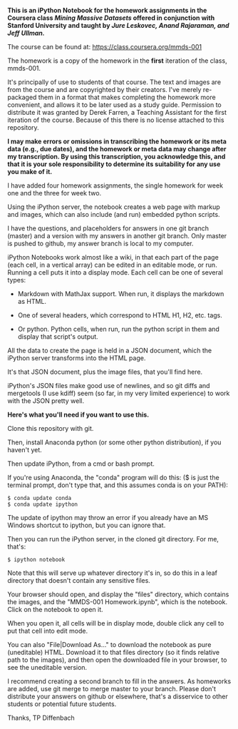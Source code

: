 **This is an iPython Notebook for the homework assignments in the Coursera class *Mining Massive Datasets*
offered in conjunction with Stanford University and taught by *Jure Leskovec, Anand Rajaraman, and Jeff Ullman.***

The course can be found at: https://class.coursera.org/mmds-001

The homework is a copy of the homework in the **first** iteration of the class, mmds-001.

It's principally of use to students of that course. The text and images are from the course and are copyrighted by their creators.
I've merely re-packaged them in a format that makes completing the homework more convenient, and allows it to be later used as a
study guide. Permission to distribute it was granted by Derek Farren, a Teaching Assistant for the first iteration of the course. 
Because of this there is no license attached to this repository.

**I may make errors or omissions in transcribing the homework or its meta data (e.g., due dates), and the homework or meta data may change after my transcription. By using this transcription, you acknowledge this, and that it is your sole responsibility to determine its suitability for any use you make of it.**

I have added four homework assignments, the single homework for week one and the three for week two.

Using the iPython server, the notebook creates a web page with markup and images, which can also include (and run) embedded python scripts.

I have the questions, and placeholders for answers in one git branch (master) and a version with my answers in another git branch. Only master is pushed to github, my answer branch is local to my computer.

iPython Notebooks work almost like a wiki, in that each part of the page (each cell, in a vertical array) can be edited in an editable mode, or run. Running a cell puts it into a display mode. Each cell can be one of several types:

* Markdown with MathJax support. When run, it displays the markdown as HTML.

* One of several headers, which correspond to HTML H1, H2, etc. tags.

* Or python. Python cells, when run, run the python script in them and display that script's output.

All the data to create the page is held in a JSON document, which the iPython server transforms into the HTML page. 

It's that JSON document, plus the image files, that you'll find here.

iPython's JSON files make good use of newlines, and so git diffs and mergetools (I use kdiff) seem 
(so far, in my very limited experience) to work with the JSON pretty well.


**Here's what you'll need if you want to use this.**

Clone this repository with git.

Then, install Anaconda python (or some other python distribution), if you haven't yet.

Then update iPython, from a cmd or bash prompt. 

If you're using Anaconda, the "conda" program will do this:
($ is just the terminal prompt, don't type that, and this assumes conda is on your PATH):

    $ conda update conda
    $ conda update ipython

The update of ipython may throw an error if you already have an MS Windows shortcut to ipython, but you can ignore that.

Then you can run the iPython server, in the cloned git directory. For me, that's:

    $ ipython notebook

Note that this will serve up whatever directory it's in, so do this in a leaf directory that doesn't contain any sensitive files.

Your browser should open, and display the "files" directory, which contains the images, and the "MMDS-001 Homework.ipynb", which is the notebook. Click on the notebook to open it.

When you open it, all cells will be in display mode, double click any cell to put that cell into edit mode.

You can also "File|Download As..." to download the notebook as pure (uneditable) HTML. Download it to that files directory (so it finds relative path to the images), and then open the downloaded file in your browser, to see the uneditable version.

I recommend creating a second branch to fill in the answers. As homeworks are added, use git merge to merge master to your branch.
Please don't distribute your answers on github or elsewhere, that's a disservice to other students or potential future students.


Thanks,
TP Diffenbach